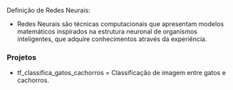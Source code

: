 Definição de Redes Neurais:

 - Redes Neurais são técnicas computacionais que apresentam modelos matemáticos inspirados na estrutura neuronal de organismos inteligentes, que adquire conhecimentos através da experiência.


### Projetos
 - tf_classifica_gatos_cachorros = Classificação de imagem entre gatos e cachorros.
